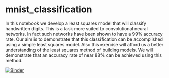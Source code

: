 # mnist_classification
In this notebook we develop a least squares model that will classify handwritten digits. This is a task more suited to convolutional neural networks. In fact such networks have been shown to have a 99% accuracy rate. Our aim is to demonstrate that this classification can be accomplished using a simple least squares model. Also this exercise will afford us a better understanding of the least squares method of building models. We will demonstrate that an accuracy rate of near 88% can be achieved using this method.


[![Binder](https://mybinder.org/badge_logo.svg)](https://mybinder.org/v2/gh/rmartin977/mnist_classification/master?filepath=mnist_classification.ipynb)

